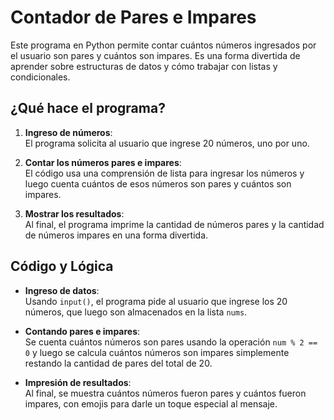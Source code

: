 # Contador de Pares e Impares

Este programa en Python permite contar cuántos números ingresados por el usuario son pares y cuántos son impares. Es una forma divertida de aprender sobre estructuras de datos y cómo trabajar con listas y condicionales.

## ¿Qué hace el programa?

1. **Ingreso de números**:  
   El programa solicita al usuario que ingrese 20 números, uno por uno.

2. **Contar los números pares e impares**:  
   El código usa una comprensión de lista para ingresar los números y luego cuenta cuántos de esos números son pares y cuántos son impares.

3. **Mostrar los resultados**:  
   Al final, el programa imprime la cantidad de números pares y la cantidad de números impares en una forma divertida.

## Código y Lógica

- **Ingreso de datos**:  
   Usando `input()`, el programa pide al usuario que ingrese los 20 números, que luego son almacenados en la lista `nums`.

- **Contando pares e impares**:  
   Se cuenta cuántos números son pares usando la operación `num % 2 == 0` y luego se calcula cuántos números son impares simplemente restando la cantidad de pares del total de 20.

- **Impresión de resultados**:  
   Al final, se muestra cuántos números fueron pares y cuántos fueron impares, con emojis para darle un toque especial al mensaje.

